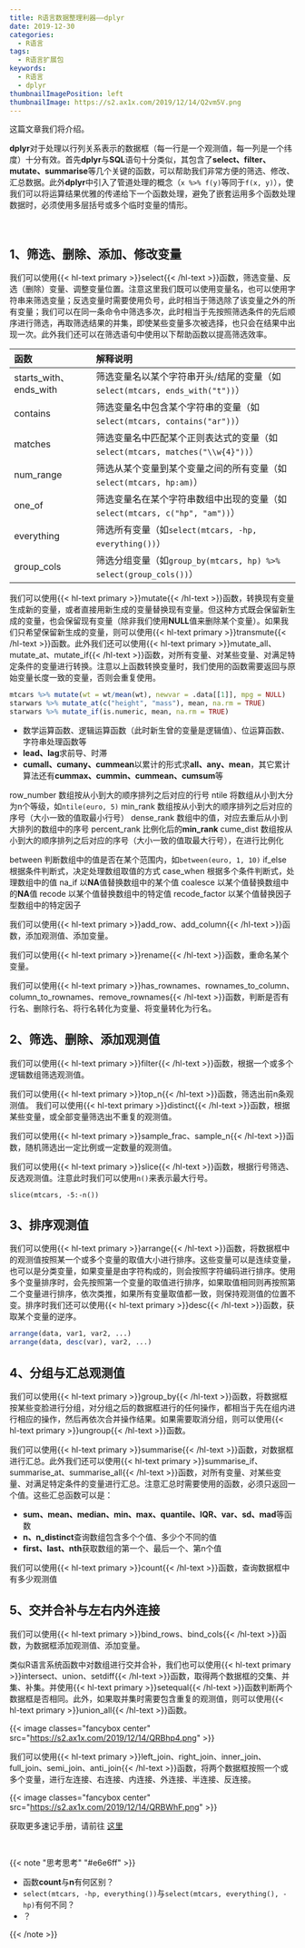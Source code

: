 ```yaml
---
title: R语言数据整理利器——dplyr
date: 2019-12-30
categories:
  - R语言
tags:
  - R语言扩展包
keywords:
  - R语言
  - dplyr
thumbnailImagePosition: left
thumbnailImage: https://s2.ax1x.com/2019/12/14/Q2vm5V.png
---
```


这篇文章我们将介绍。

<!--more-->

<!-- toc -->

**dplyr**对于处理以行列关系表示的数据框（每一行是一个观测值，每一列是一个纬度）十分有效。首先**dplyr**与**SQL**语句十分类似，其包含了**select、filter、mutate、summarise**等几个关键的函数，可以帮助我们非常方便的筛选、修改、汇总数据。此外**dplyr**中引入了管道处理的概念（`x %>% f(y)`等同于`f(x, y)`），使我们可以将运算结果优雅的传递给下一个函数处理，避免了嵌套运用多个函数处理数据时，必须使用多层括号或多个临时变量的情形。

<br>

## 1、筛选、删除、添加、修改变量

我们可以使用{{< hl-text primary >}}select{{< /hl-text >}}函数，筛选变量、反选（删除）变量、调整变量位置。注意这里我们既可以使用变量名，也可以使用字符串来筛选变量；反选变量时需要使用负号，此时相当于筛选除了该变量之外的所有变量；我们可以在同一条命令中筛选多次，此时相当于先按照筛选条件的先后顺序进行筛选，再取筛选结果的并集，即使某些变量多次被选择，也只会在结果中出现一次。此外我们还可以在筛选语句中使用以下帮助函数以提高筛选效率。

| 函数                     | 解释说明                                                      
|:-------------------------|:-----------------------------------------------------------------
| starts_with、 ends_with  | 筛选变量名以某个字符串开头/结尾的变量（如`select(mtcars, ends_with("t"))`）
| contains                 | 筛选变量名中包含某个字符串的变量（如`select(mtcars, contains("ar"))`）
| matches                  | 筛选变量名中匹配某个正则表达式的变量（如`select(mtcars, matches("\\w{4}"))`）
| num_range                | 筛选从某个变量到某个变量之间的所有变量（如`select(mtcars, hp:am)`）
| one_of                   | 筛选变量名在某个字符串数组中出现的变量（如`select(mtcars, c("hp", "am"))`）
| everything               | 筛选所有变量（如`select(mtcars, -hp, everything())`）
| group_cols               | 筛选分组变量（如`group_by(mtcars, hp) %>% select(group_cols())`）

我们可以使用{{< hl-text primary >}}mutate{{< /hl-text >}}函数，转换现有变量生成新的变量，或者直接用新生成的变量替换现有变量。但这种方式既会保留新生成的变量，也会保留现有变量（除非我们使用**NULL**值来删除某个变量）。如果我们只希望保留新生成的变量，则可以使用{{< hl-text primary >}}transmute{{< /hl-text >}}函数。此外我们还可以使用{{< hl-text primary >}}mutate_all、mutate_at、mutate_if{{< /hl-text >}}函数，对所有变量、对某些变量、对满足特定条件的变量进行转换。注意以上函数转换变量时，我们使用的函数需要返回与原始变量长度一致的变量，否则会重复使用。

```R
mtcars %>% mutate(wt = wt/mean(wt), newvar = .data[[1]], mpg = NULL)
starwars %>% mutate_at(c("height", "mass"), mean, na.rm = TRUE)
starwars %>% mutate_if(is.numeric, mean, na.rm = TRUE)
```

- 数学运算函数、逻辑运算函数（此时新生曾的变量是逻辑值）、位运算函数、字符串处理函数等
- **lead、lag**求前导、时滞
- **cumall、cumany、cummean**以累计的形式求**all、any、mean**，其它累计算法还有**cummax、cummin、cummean、cumsum**等

row_number      数组按从小到大的顺序排列之后对应的行号
ntile           将数组从小到大分为n个等级，如`ntile(euro, 5)`
min_rank        数组按从小到大的顺序排列之后对应的序号（大小一致的值取最小行号）
dense_rank      数组中的值，对应去重后从小到大排列的数组中的序号
percent_rank    比例化后的**min_rank**
cume_dist       数组按从小到大的顺序排列之后对应的序号（大小一致的值取最大行号），在进行比例化

between         判断数组中的值是否在某个范围内，如`between(euro, 1, 10)`
if_else         根据条件判断式，决定处理数组取值的方式
case_when       根据多个条件判断式，处理数组中的值
na_if           以**NA**值替换数组中的某个值
coalesce        以某个值替换数组中的**NA**值
recode          以某个值替换数组中的特定值
recode_factor   以某个值替换因子型数组中的特定因子


我们可以使用{{< hl-text primary >}}add_row、add_column{{< /hl-text >}}函数，添加观测值、添加变量。

我们可以使用{{< hl-text primary >}}rename{{< /hl-text >}}函数，重命名某个变量。

我们可以使用{{< hl-text primary >}}has_rownames、rownames_to_column、column_to_rownames、remove_rownames{{< /hl-text >}}函数，判断是否有行名、删除行名、将行名转化为变量、将变量转化为行名。



## 2、筛选、删除、添加观测值

我们可以使用{{< hl-text primary >}}filter{{< /hl-text >}}函数，根据一个或多个逻辑数组筛选观测值。

我们可以使用{{< hl-text primary >}}top_n{{< /hl-text >}}函数，筛选出前n条观测值。
我们可以使用{{< hl-text primary >}}distinct{{< /hl-text >}}函数，根据某些变量，或全部变量筛选出不重复的观测值。

我们可以使用{{< hl-text primary >}}sample_frac、sample_n{{< /hl-text >}}函数，随机筛选出一定比例或一定数量的观测值。

我们可以使用{{< hl-text primary >}}slice{{< /hl-text >}}函数，根据行号筛选、反选观测值。注意此时我们可以使用`n()`来表示最大行号。

```
slice(mtcars, -5:-n())
```

## 3、排序观测值

我们可以使用{{< hl-text primary >}}arrange{{< /hl-text >}}函数，将数据框中的观测值按照某一个或多个变量的取值大小进行排序。这些变量可以是连续变量，也可以是分类变量，如果变量是由字符构成的，则会按照字符编码进行排序。使用多个变量排序时，会先按照第一个变量的取值进行排序，如果取值相同则再按照第二个变量进行排序，依次类推，如果所有变量取值都一致，则保持观测值的位置不变。排序时我们还可以使用{{< hl-text primary >}}desc{{< /hl-text >}}函数，获取某个变量的逆序。

```R
arrange(data, var1, var2, ...)
arrange(data, desc(var), var2, ...)
```

## 4、分组与汇总观测值

我们可以使用{{< hl-text primary >}}group_by{{< /hl-text >}}函数，将数据框按某些变脸进行分组，对分组之后的数据框进行的任何操作，都相当于先在组内进行相应的操作，然后再依次合并操作结果。如果需要取消分组，则可以使用{{< hl-text primary >}}ungroup{{< /hl-text >}}函数。

我们可以使用{{< hl-text primary >}}summarise{{< /hl-text >}}函数，对数据框进行汇总。此外我们还可以使用{{< hl-text primary >}}summarise_if、summarise_at、summarise_all{{< /hl-text >}}函数，对所有变量、对某些变量、对满足特定条件的变量进行汇总。注意汇总时需要使用的函数，必须只返回一个值。这些汇总函数可以是：

- **sum、mean、median、min、max、quantile、IQR、var、sd、mad**等函数
- **n、n_distinct**查询数组包含多个个值、多少个不同的值
- **first、last、nth**获取数组的第一个、最后一个、第n个值

我们可以使用{{< hl-text primary >}}count{{< /hl-text >}}函数，查询数据框中有多少观测值



## 5、交并合补与左右内外连接

我们可以使用{{< hl-text primary >}}bind_rows、bind_cols{{< /hl-text >}}函数，为数据框添加观测值、添加变量。

类似R语言系统函数中对数组进行交并合补，我们也可以使用{{< hl-text primary >}}intersect、union、setdiff{{< /hl-text >}}函数，取得两个数据框的交集、并集、补集。并使用{{< hl-text primary >}}setequal{{< /hl-text >}}函数判断两个数据框是否相同。此外，如果取并集时需要包含重复的观测值，则可以使用{{< hl-text primary >}}union_all{{< /hl-text >}}函数。

{{< image classes="fancybox center" src="https://s2.ax1x.com/2019/12/14/QRBhp4.png" >}}

我们可以使用{{< hl-text primary >}}left_join、right_join、inner_join、full_join、semi_join、anti_join{{< /hl-text >}}函数，将两个数据框按照一个或多个变量，进行左连接、右连接、内连接、外连接、半连接、反连接。

{{< image classes="fancybox center" src="https://s2.ax1x.com/2019/12/14/QRBWhF.png" >}}


获取更多速记手册，请前往 [这里](https://rstudio.com/resources/cheatsheets/)

<!--https://s2.ax1x.com/2019/12/14/Q2vuCT.png-->

<br>

{{< note "思考思考" "#e6e6ff" >}}
- 函数**count**与**n**有何区别？
- `select(mtcars, -hp, everything())`与`select(mtcars, everything(), -hp)`有何不同？
- ？

{{< /note >}}

<br>
